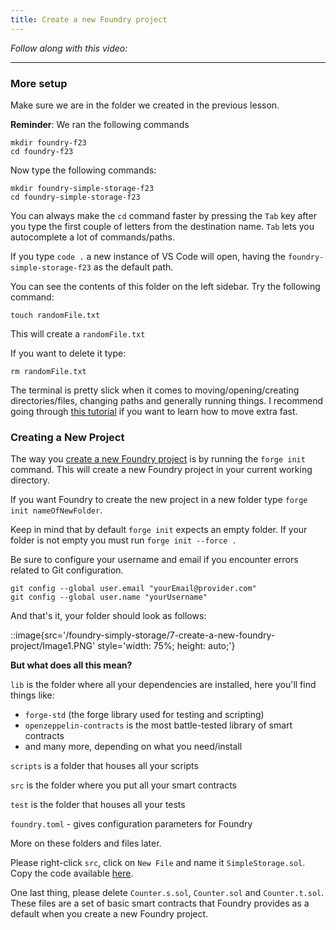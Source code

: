 ```yaml
---
title: Create a new Foundry project
---
```


_Follow along with this video:_

---

### More setup

Make sure we are in the folder we created in the previous lesson.

**Reminder**: We ran the following commands

```
mkdir foundry-f23
cd foundry-f23
```

Now type the following commands:

```
mkdir foundry-simple-storage-f23
cd foundry-simple-storage-f23
```

You can always make the `cd` command faster by pressing the `Tab` key after you type the first couple of letters from the destination name. `Tab` lets you autocomplete a lot of commands/paths.

If you type `code .` a new instance of VS Code will open, having the `foundry-simple-storage-f23` as the default path.

You can see the contents of this folder on the left sidebar. Try the following command:

```
touch randomFile.txt
```

This will create a `randomFile.txt`

If you want to delete it type:

```
rm randomFile.txt
```

The terminal is pretty slick when it comes to moving/opening/creating directories/files, changing paths and generally running things. I recommend going through [this tutorial](https://ubuntu.com/tutorials/command-line-for-beginners#1-overview) if you want to learn how to move extra fast.

### Creating a New Project

The way you [create a new Foundry project](https://book.getfoundry.sh/projects/creating-a-new-project) is by running the `forge init` command. This will create a new Foundry project in your current working directory.

If you want Foundry to create the new project in a new folder type `forge init nameOfNewFolder`.

Keep in mind that by default `forge init` expects an empty folder. If your folder is not empty you must run `forge init --force .`

Be sure to configure your username and email if you encounter errors related to Git configuration.

```
git config --global user.email "yourEmail@provider.com"
git config --global user.name "yourUsername"
```

And that's it, your folder should look as follows:

::image{src='/foundry-simply-storage/7-create-a-new-foundry-project/Image1.PNG' style='width: 75%; height: auto;'}

**But what does all this mean?**

`lib` is the folder where all your dependencies are installed, here you'll find things like:

- `forge-std` (the forge library used for testing and scripting)
- `openzeppelin-contracts` is the most battle-tested library of smart contracts
- and many more, depending on what you need/install

`scripts` is a folder that houses all your scripts

`src` is the folder where you put all your smart contracts

`test` is the folder that houses all your tests

`foundry.toml` - gives configuration parameters for Foundry

More on these folders and files later.

Please right-click `src`, click on `New File` and name it `SimpleStorage.sol`. Copy the code available [here](https://github.com/Cyfrin/foundry-simple-storage-f23/blob/main/src/SimpleStorage.sol).

One last thing, please delete `Counter.s.sol`, `Counter.sol` and `Counter.t.sol`. These files are a set of basic smart contracts that Foundry provides as a default when you create a new Foundry project.

